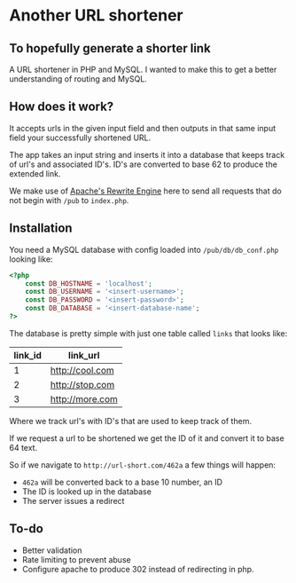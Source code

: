 # Another URL shortener
## To hopefully generate a shorter link

A URL shortener in PHP and MySQL.  I wanted to make this to get a better understanding of routing and MySQL.

## How does it work?
It accepts urls in the given input field and then outputs in that same input field your successfully shortened URL. 

The app takes an input string and inserts it into a database that keeps track of url's and associated ID's. ID's are converted to base 62 to produce the extended link.

We make use of [Apache's Rewrite Engine](https://httpd.apache.org/docs/current/mod/mod_rewrite.html) here to send all requests that do not begin with `/pub` to `index.php`.

## Installation
You need a MySQL database with config loaded into `/pub/db/db_conf.php` looking like:

```php
<?php
    const DB_HOSTNAME = 'localhost';
    const DB_USERNAME = '<insert-username>';
    const DB_PASSWORD = '<insert-password>';
    const DB_DATABASE = '<insert-database-name';
?>
```

The database is pretty simple with just one table called `links` that looks like:

| link_id | link_url        |
| --------|-----------------|
| 1       | http://cool.com |
| 2       | http://stop.com |
| 3       | http://more.com |

Where we track url's with ID's that are used to keep track of them.

If we request a url to be shortened we get the ID of it and convert it to base 64 text.

So if we navigate to `http://url-short.com/462a` a few things will happen:

* `462a` will be converted back to a base 10 number, an ID
* The ID is looked up in the database 
* The server issues a redirect

## To-do
* Better validation
* Rate limiting to prevent abuse
* Configure apache to produce 302 instead of redirecting in php.
